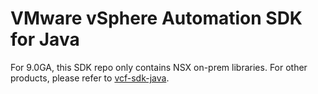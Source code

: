 # VMware vSphere Automation SDK for Java

For 9.0GA, this SDK repo only contains NSX on-prem libraries. For other products, please refer to [vcf-sdk-java](https://github.com/vmware/vcf-sdk-java).
